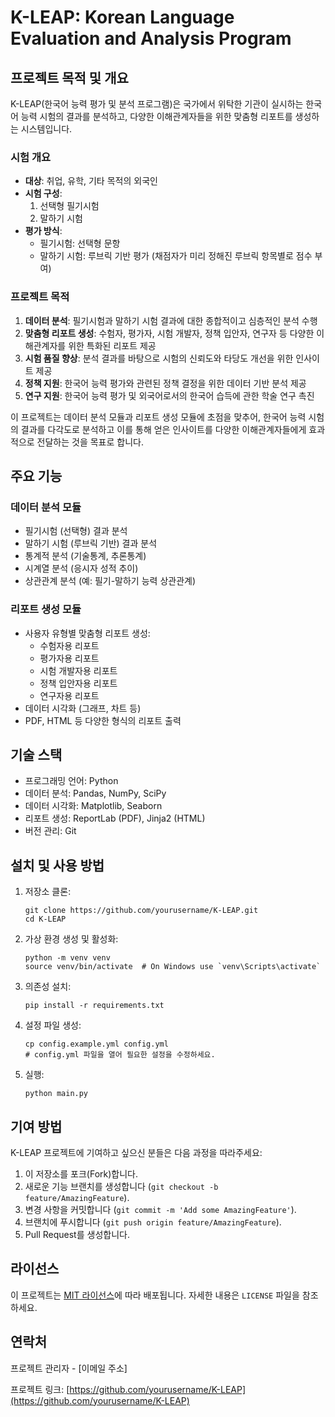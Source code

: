 # K-LEAP: Korean Language Evaluation and Analysis Program

## 프로젝트 목적 및 개요

K-LEAP(한국어 능력 평가 및 분석 프로그램)은 국가에서 위탁한 기관이 실시하는 한국어 능력 시험의 결과를 분석하고, 다양한 이해관계자들을 위한 맞춤형 리포트를 생성하는 시스템입니다.

### 시험 개요
- **대상**: 취업, 유학, 기타 목적의 외국인
- **시험 구성**: 
  1. 선택형 필기시험
  2. 말하기 시험
- **평가 방식**: 
  - 필기시험: 선택형 문항
  - 말하기 시험: 루브릭 기반 평가 (채점자가 미리 정해진 루브릭 항목별로 점수 부여)

### 프로젝트 목적
1. **데이터 분석**: 필기시험과 말하기 시험 결과에 대한 종합적이고 심층적인 분석 수행
2. **맞춤형 리포트 생성**: 수험자, 평가자, 시험 개발자, 정책 입안자, 연구자 등 다양한 이해관계자를 위한 특화된 리포트 제공
3. **시험 품질 향상**: 분석 결과를 바탕으로 시험의 신뢰도와 타당도 개선을 위한 인사이트 제공
4. **정책 지원**: 한국어 능력 평가와 관련된 정책 결정을 위한 데이터 기반 분석 제공
5. **연구 지원**: 한국어 능력 평가 및 외국어로서의 한국어 습득에 관한 학술 연구 촉진

이 프로젝트는 데이터 분석 모듈과 리포트 생성 모듈에 초점을 맞추어, 한국어 능력 시험의 결과를 다각도로 분석하고 이를 통해 얻은 인사이트를 다양한 이해관계자들에게 효과적으로 전달하는 것을 목표로 합니다.

## 주요 기능

### 데이터 분석 모듈
- 필기시험 (선택형) 결과 분석
- 말하기 시험 (루브릭 기반) 결과 분석
- 통계적 분석 (기술통계, 추론통계)
- 시계열 분석 (응시자 성적 추이)
- 상관관계 분석 (예: 필기-말하기 능력 상관관계)

### 리포트 생성 모듈
- 사용자 유형별 맞춤형 리포트 생성:
  - 수험자용 리포트
  - 평가자용 리포트
  - 시험 개발자용 리포트
  - 정책 입안자용 리포트
  - 연구자용 리포트
- 데이터 시각화 (그래프, 차트 등)
- PDF, HTML 등 다양한 형식의 리포트 출력

## 기술 스택

- 프로그래밍 언어: Python
- 데이터 분석: Pandas, NumPy, SciPy
- 데이터 시각화: Matplotlib, Seaborn
- 리포트 생성: ReportLab (PDF), Jinja2 (HTML)
- 버전 관리: Git

## 설치 및 사용 방법

1. 저장소 클론:
   ```
   git clone https://github.com/yourusername/K-LEAP.git
   cd K-LEAP
   ```

2. 가상 환경 생성 및 활성화:
   ```
   python -m venv venv
   source venv/bin/activate  # On Windows use `venv\Scripts\activate`
   ```

3. 의존성 설치:
   ```
   pip install -r requirements.txt
   ```

4. 설정 파일 생성:
   ```
   cp config.example.yml config.yml
   # config.yml 파일을 열어 필요한 설정을 수정하세요.
   ```

5. 실행:
   ```
   python main.py
   ```

## 기여 방법

K-LEAP 프로젝트에 기여하고 싶으신 분들은 다음 과정을 따라주세요:

1. 이 저장소를 포크(Fork)합니다.
2. 새로운 기능 브랜치를 생성합니다 (`git checkout -b feature/AmazingFeature`).
3. 변경 사항을 커밋합니다 (`git commit -m 'Add some AmazingFeature'`).
4. 브랜치에 푸시합니다 (`git push origin feature/AmazingFeature`).
5. Pull Request를 생성합니다.

## 라이선스

이 프로젝트는 [MIT 라이선스](https://choosealicense.com/licenses/mit/)에 따라 배포됩니다. 자세한 내용은 `LICENSE` 파일을 참조하세요.

## 연락처

프로젝트 관리자 - [이메일 주소]

프로젝트 링크: [https://github.com/yourusername/K-LEAP](https://github.com/yourusername/K-LEAP)